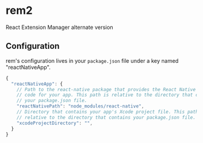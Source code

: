 # rem2
React Extension Manager alternate version


## Configuration

rem's configuration lives in your `package.json` file under a key named "reactNativeApp".

```js
{
  "reactNativeApp": {
    // Path to the react-native package that provides the React Native library
    // code for your app. This path is relative to the directory that contains
    // your package.json file.
    "reactNativePath": "node_modules/react-native",
    // Directory that contains your app's Xcode project file. This path is
    // relative to the directory that contains your package.json file.
    "xcodeProjectDirectory": "",
  }
}
```
